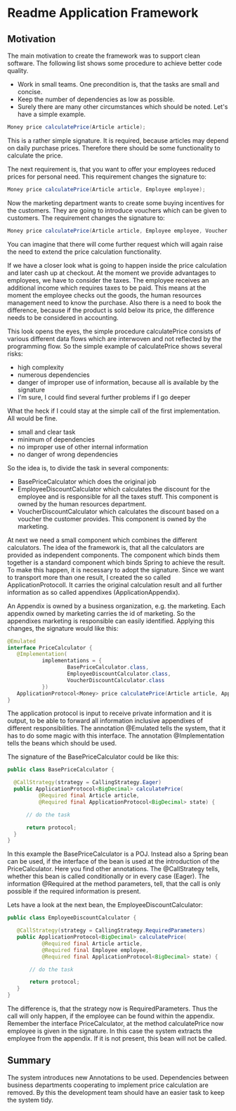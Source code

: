# Readme Application Framework
## Motivation
The main motivation to create the framework was to support clean software. The following list shows some 
procedure to achieve better code quality.
* Work in small teams. One precondition is, that the tasks are small and concise. 
* Keep the number of dependencies as low as possible.  
* Surely there are many other circumstances which should be noted.
Let's have a simple example. 
```java
Money price calculatePrice(Article article);
```
This is a rather simple signature. It is required, because articles may depend on daily purchase prices.
Therefore there should be some functionality to calculate the price. 

The next requirement is, that you want to offer your employees reduced prices for personal need. This requirement changes the signature to:
```java
Money price calculatePrice(Article article, Employee employee);
```
Now the marketing department wants to create some buying incentives for the customers. They are going to introduce vouchers which can be given
to customers. The requirement changes the signature to:
```java
Money price calculatePrice(Article article, Employee employee, Voucher voucher);
```
You can imagine that there will come further request which will again raise the need to extend the price calculation functionality. 

If we have a closer look what is going to happen inside the price calculation and later cash up at checkout. At the moment we provide advantages to 
employees, we have to consider the taxes. The employee receives an additional income which requires taxes to be paid. This means at the moment the 
employee checks out the goods, the human resources management need to know the purchase. Also there is a need to book the difference, because if the 
product is sold below its price, the difference needs to be considered in accounting. 

This look opens the eyes, the simple procedure calculatePrice consists of various different data flows which are interwoven and not reflected by the 
programming flow. So the simple example of calculatePrice shows several risks:
* high complexity
* numerous dependencies
* danger of improper use of information, because all is available by the signature
* I'm sure, I could find several further problems if I go deeper

What the heck if I could stay at the simple call of the first implementation. All would be fine. 
* small and clear task
* minimum of dependencies
* no improper use of other internal information
* no danger of wrong dependencies

So the idea is, to divide the task in several components:
* BasePriceCalculator which does the original job
* EmployeeDiscountCalculator which calculates the discount for the employee and is responsible for all the taxes stuff. This component is owned by 
the human resources department.
* VoucherDiscountCalculator which calculates the discount based on a voucher the customer provides. This component is owned by the marketing. 

At next we need a small component which combines the different calculators. The idea of the framework is, that all the calculators are provided 
as independent components. The component which binds them together is a standard component which binds Spring to achieve the result. To make this 
happen, it is necessary to adopt the signature. Since we want to transport more than one result, I created the so called ApplicationProtocoll. 
It carries the original calculation result and all further information as so called appendixes (ApplicationAppendix). 

An Appendix is owned by a business organization, e.g. the marketing. Each appendix owned by marketing carries the id of marketing. So the 
appendixes marketing is responsible can easily identified. Applying this changes, the signature would like this:
 ```java
 @Emulated
interface PriceCalculator {
	@Implementation(
			implementations = {
					BasePriceCalculator.class,
					EmployeeDiscountCalculator.class,
					VoucherDiscountCalculator.class
			})
    ApplicationProtocol<Money> price calculatePrice(Article article, ApplicationProtocol<Money> state);
}
```
 The application protocol is input to receive private information and it is output, to be able to forward all information inclusive appendixes of 
 different responsibilities. The annotation @Emulated tells the system, that it has to do some magic with this interface. The annotation @Implementation tells the beans which should be used. 
 
 The signature of the BasePriceCalculator could be like this:
  ```java
 public class BasePriceCalculator {

	@CallStrategy(strategy = CallingStrategy.Eager)
	public ApplicationProtocol<BigDecimal> calculatePrice(
			@Required final Article article,
			@Required final ApplicationProtocol<BigDecimal> state) {

		// do the task

		return protocol;
	}
}
```
In this example the BasePriceCalculator is a POJ. Instead also a Spring bean can be used, if the interface of the bean is used at the introduction of the PriceCalculator. 
Here you find other annotations. The @CallStrategy tells, whether this bean is 
called conditionally or in every case (Eager). The information @Required at the
method parameters, tell, that the call is only possible if the required information is present. 

Lets have a look at the next bean, the EmployeeDiscountCalculator:
 ```java
 public class EmployeeDiscountCalculator {

	@CallStrategy(strategy = CallingStrategy.RequiredParameters)
	public ApplicationProtocol<BigDecimal> calculatePrice(
			@Required final Article article,
			@Required final Employee employee,
			@Required final ApplicationProtocol<BigDecimal> state) {

		// do the task

		return protocol;
	}
}
```
The difference is, that the strategy now is RequiredParameters. Thus the call will
only happen, if the employee can be found within the appendix. Remember the interface PriceCalculator, at the method calculatePrice now employee is given in the signature. In this case the system extracts the employee from the appendix. If it is not present, this bean will not be called. 
## Summary
The system introduces new Annotations to be used. Dependencies between business departments cooperating to implement price calculation are removed. By this the 
development team should have an easier task to keep the system tidy. 